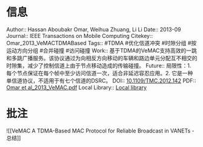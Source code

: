# 信息
Author:: Hassan Aboubakr Omar, Weihua Zhuang, Li Li
Date:: 2013-09
Journal:: IEEE Transactions on Mobile Computing
Citekey:: Omar_2013_VeMACTDMABased
Tags:: #TDMA #优化信道冲突 #时隙分组 #按运动方向分组 #合并碰撞 #访问碰撞
Work:: 基于TDMA的VeMAC支持高效的一跳和多跳广播服务。该协议通过为向相反方向移动的车辆和路边单元分配互不相交的时隙集，减少了控制信道上由于节点移动造成的传输碰撞。
Future:: 局限性：1. 每个节点保证在每个帧中至少访问信道一次，适合非延迟容忍应用。2. 它是一种单信道协议，不适用于有七个信道的DSRC。
DOI:: [10.1109/TMC.2012.142](https://doi.org/10.1109/TMC.2012.142)
PDF:: [Omar et al_2013_VeMAC.pdf](zotero://open-pdf/library/items/43I35GHK)
Local Library:: [Local library](zotero://select/items/1_GSGP9SZ6)

# 批注
![[VeMAC A TDMA-Based MAC Protocol for Reliable Broadcast in VANETs - 总结]]